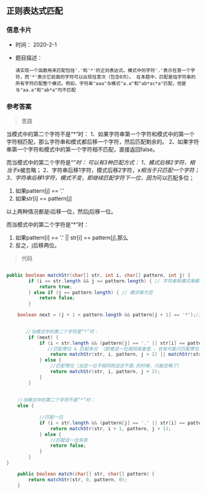 ## 正则表达式匹配 

### 信息卡片 

- 时间： 2020-2-1

- 题目描述：

  ```
  请实现一个函数用来匹配包括'.'和'*'的正则表达式。模式中的字符'.'表示任意一个字符，而'*'表示它前面的字符可以出现任意次（包含0次）。 在本题中，匹配是指字符串的所有字符匹配整个模式。例如，字符串"aaa"与模式"a.a"和"ab*ac*a"匹配，但是与"aa.a"和"ab*a"均不匹配
  ```

  

### 参考答案

> 思路

当模式中的第二个字符不是“*”时：
1、如果字符串第一个字符和模式中的第一个字符相匹配，那么字符串和模式都后移一个字符，然后匹配剩余的。
2、如果字符串第一个字符和模式中的第一个字符相不匹配，直接返回false。

而当模式中的第二个字符是“*”时：
可以有3种匹配方式：
1、模式后移2字符，相当于x*被忽略；
2、字符串后移1字符，模式后移2字符，x*相当于只匹配一个字符；
3、字符串后移1字符，模式不变，即继续匹配字符下一位，因为*可以匹配多位；

1. 如果pattern[j] == '.'
2. 如果str[i] == pattern[j]

以上两种情况都是i后移一位，然后j后移一位。



而当模式中的第二个字符是“*”时：

1. 如果pattern[i] == '.' || str[i] == pattern[j],那么
2. 反之，j后移两位。




> 代码

```java

public boolean matchStr(char[] str, int i, char[] pattern, int j) {
        if (i == str.length && j == pattern.length) { // 字符串和模式串都为空
            return true;
        } else if (j == pattern.length) { // 模式串为空
            return false;
        }

    boolean next = (j + 1 < pattern.length && pattern[j + 1] == '*');// 模式串下一个字符是'*'

    
       //当模式中的第二个字符是“*”时：
        if (next) {
            if (i < str.length && (pattern[j] == '.' || str[i] == pattern[j])) { 
               //匹配零位 & 匹配多位 （即使这一位相同或者是.，也有可能只匹配零位，匹配一位的情况包含在递归里了）
                return matchStr(str, i, pattern, j + 2) || matchStr(str, i + 1, pattern, j);
            } else {
                //匹配零位（当这一位不相同而且还不是.的时候，只能忽略了）
                return matchStr(str, i, pattern, j + 2);
            }
        } 
    
    
    //当模式中的第二个字符不是“*”时：
    else {
            
            //匹配一位
            if (i < str.length && (pattern[j] == '.' || str[i] == pattern[j])) {
                return matchStr(str, i + 1, pattern, j + 1);
            } else {
                //匹配这一位失败
                return false;
            }
        }
}

    public boolean match(char[] str, char[] pattern) {
        return matchStr(str, 0, pattern, 0);
    }

```


